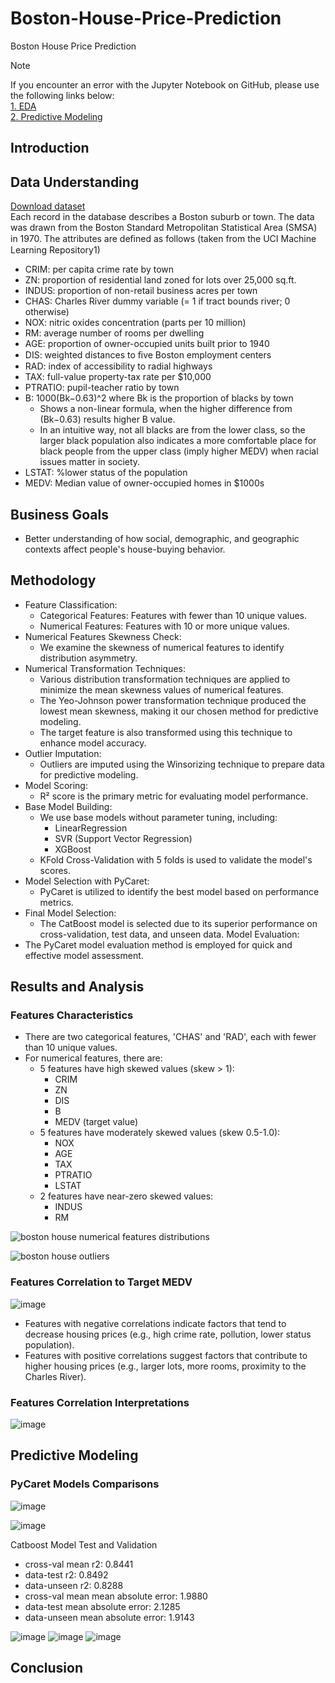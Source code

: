 # Boston-House-Price-Prediction
Boston House Price Prediction


> [!NOTE]
> If you encounter an error with the Jupyter Notebook on GitHub, please use the following links below:<br>
> [1. EDA](https://nbviewer.org/github/Agungvpzz/Boston-House-Price-Prediction/blob/main/Boston%20House%20EDA.ipynb) <br>
> [2. Predictive Modeling](https://nbviewer.org/github/Agungvpzz/Boston-House-Price-Prediction/blob/main/Boston%20House%20Predictive%20Modeling.ipynb) <br>

## Introduction

## Data Understanding
[Download dataset](https://www.kaggle.com/datasets/vikrishnan/boston-house-prices) <br>
Each record in the database describes a Boston suburb or town. The data was drawn from the Boston Standard Metropolitan Statistical Area (SMSA) in 1970. The attributes are deﬁned as follows (taken from the UCI Machine Learning Repository1)
- CRIM: per capita crime rate by town
- ZN: proportion of residential land zoned for lots over 25,000 sq.ft.
- INDUS: proportion of non-retail business acres per town
- CHAS: Charles River dummy variable (= 1 if tract bounds river; 0 otherwise)
- NOX: nitric oxides concentration (parts per 10 million)
- RM: average number of rooms per dwelling
- AGE: proportion of owner-occupied units built prior to 1940
- DIS: weighted distances to ﬁve Boston employment centers
- RAD: index of accessibility to radial highways
- TAX: full-value property-tax rate per \$10,000
- PTRATIO: pupil-teacher ratio by town 
- B: 1000(Bk−0.63)^2 where Bk is the proportion of blacks by town
    - Shows a non-linear formula, when the higher difference from (Bk−0.63) results higher B value.
    - In an intuitive way, not all blacks are from the lower class, so the larger black population also indicates a more comfortable place for black people from the upper class (imply higher MEDV) when racial issues matter in society.
- LSTAT: \%lower status of the population
- MEDV: Median value of owner-occupied homes in $1000s

## Business Goals
- Better understanding of how social, demographic, and geographic contexts affect people's house-buying behavior.

## Methodology
- Feature Classification:
    - Categorical Features: Features with fewer than 10 unique values.
    - Numerical Features: Features with 10 or more unique values.
- Numerical Features Skewness Check:
    - We examine the skewness of numerical features to identify distribution asymmetry.
- Numerical Transformation Techniques:
    - Various distribution transformation techniques are applied to minimize the mean skewness values of numerical features.
    - The Yeo-Johnson power transformation technique produced the lowest mean skewness, making it our chosen method for predictive modeling.
    - The target feature is also transformed using this technique to enhance model accuracy.
- Outlier Imputation:
    - Outliers are imputed using the Winsorizing technique to prepare data for predictive modeling.
- Model Scoring:
    - R² score is the primary metric for evaluating model performance.
- Base Model Building:
    - We use base models without parameter tuning, including:
        - LinearRegression
        - SVR (Support Vector Regression)
        - XGBoost
    - KFold Cross-Validation with 5 folds is used to validate the model's scores.
- Model Selection with PyCaret:
    - PyCaret is utilized to identify the best model based on performance metrics.
- Final Model Selection:
    - The CatBoost model is selected due to its superior performance on cross-validation, test data, and unseen data.
Model Evaluation:
- The PyCaret model evaluation method is employed for quick and effective model assessment.

## Results and Analysis

### Features Characteristics
- There are two categorical features, 'CHAS' and 'RAD', each with fewer than 10 unique values.
- For numerical features, there are:
    - 5 features have high skewed values (skew > 1):
        - CRIM
        - ZN
        - DIS
        - B
        - MEDV (target value)
    - 5 features have moderately skewed values (skew 0.5-1.0):
        - NOX
        - AGE
        - TAX
        - PTRATIO
        - LSTAT
    - 2 features have near-zero skewed values:
        - INDUS
        - RM

![boston house numerical features distributions](https://github.com/Agungvpzz/Boston-House-Price-Prediction/assets/48642326/0756104e-e1c6-44ca-b062-5dd5d6d412f4)

![boston house outliers](https://github.com/Agungvpzz/Boston-House-Price-Prediction/assets/48642326/16dc03f6-5c3c-4acd-85c4-81de659cc5e1)


### Features Correlation to Target MEDV
![image](https://github.com/Agungvpzz/Boston-House-Price-Prediction/assets/48642326/c6a105e1-e13f-4110-bf97-ca4bc49d4140)
- Features with negative correlations indicate factors that tend to decrease housing prices (e.g., high crime rate, pollution, lower status population).
- Features with positive correlations suggest factors that contribute to higher housing prices (e.g., larger lots, more rooms, proximity to the Charles River).

### Features Correlation Interpretations
![image](https://github.com/Agungvpzz/Boston-House-Price-Prediction/assets/48642326/699d36c3-9942-4c4b-b750-ed06812bb2d8)

## Predictive Modeling

### PyCaret Models Comparisons
![image](https://github.com/Agungvpzz/Boston-House-Price-Prediction/assets/48642326/652df81c-5829-4620-809f-a55d1cf9b0d9)

![image](https://github.com/Agungvpzz/Boston-House-Price-Prediction/assets/48642326/fa09beb8-e29c-4976-bf86-9a9da7cf03ed)


Catboost Model Test and Validation
- cross-val mean r2: 0.8441
- data-test r2: 0.8492
- data-unseen r2: 0.8288
- cross-val mean mean absolute error: 1.9880
- data-test mean absolute error: 2.1285
- data-unseen mean absolute error: 1.9143

![image](https://github.com/Agungvpzz/Boston-House-Price-Prediction/assets/48642326/e07830ee-5b65-4632-af65-cce1f69e524a)
![image](https://github.com/Agungvpzz/Boston-House-Price-Prediction/assets/48642326/1259ac9f-7513-42dc-969b-c54ef9eba2ad)
![image](https://github.com/Agungvpzz/Boston-House-Price-Prediction/assets/48642326/40a5eb98-07e5-4bae-891e-71f1f4da5ace)


## Conclusion
